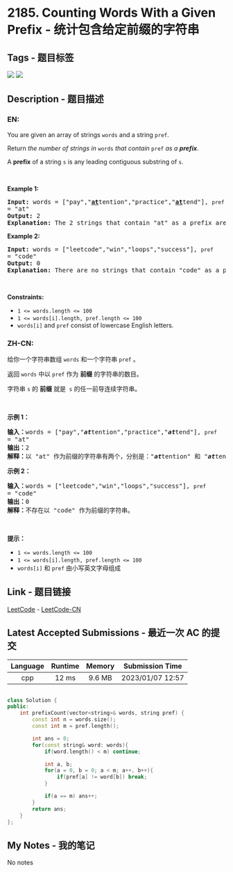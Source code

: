 
# 2185. Counting Words With a Given Prefix - 统计包含给定前缀的字符串

## Tags - 题目标签

 <img src="https://img.shields.io/badge/Array-数组-blue.svg">   <img src="https://img.shields.io/badge/String-字符串-blue.svg">  


## Description - 题目描述

### EN:
<p>You are given an array of strings <code>words</code> and a string <code>pref</code>.</p>

<p>Return <em>the number of strings in </em><code>words</code><em> that contain </em><code>pref</code><em> as a <strong>prefix</strong></em>.</p>

<p>A <strong>prefix</strong> of a string <code>s</code> is any leading contiguous substring of <code>s</code>.</p>

<p>&nbsp;</p>
<p><strong class="example">Example 1:</strong></p>

<pre>
<strong>Input:</strong> words = [&quot;pay&quot;,&quot;<strong><u>at</u></strong>tention&quot;,&quot;practice&quot;,&quot;<u><strong>at</strong></u>tend&quot;], <code>pref </code>= &quot;at&quot;
<strong>Output:</strong> 2
<strong>Explanation:</strong> The 2 strings that contain &quot;at&quot; as a prefix are: &quot;<u><strong>at</strong></u>tention&quot; and &quot;<u><strong>at</strong></u>tend&quot;.
</pre>

<p><strong class="example">Example 2:</strong></p>

<pre>
<strong>Input:</strong> words = [&quot;leetcode&quot;,&quot;win&quot;,&quot;loops&quot;,&quot;success&quot;], <code>pref </code>= &quot;code&quot;
<strong>Output:</strong> 0
<strong>Explanation:</strong> There are no strings that contain &quot;code&quot; as a prefix.
</pre>

<p>&nbsp;</p>
<p><strong>Constraints:</strong></p>

<ul>
	<li><code>1 &lt;= words.length &lt;= 100</code></li>
	<li><code>1 &lt;= words[i].length, pref.length &lt;= 100</code></li>
	<li><code>words[i]</code> and <code>pref</code> consist of lowercase English letters.</li>
</ul>


### ZH-CN:
<p>给你一个字符串数组 <code>words</code> 和一个字符串 <code>pref</code> 。</p>

<p>返回 <code>words</code><em> </em>中以 <code>pref</code> 作为 <strong>前缀</strong> 的字符串的数目。</p>

<p>字符串 <code>s</code> 的 <strong>前缀</strong> 就是&nbsp; <code>s</code> 的任一前导连续字符串。</p>

<p>&nbsp;</p>

<p><strong>示例 1：</strong></p>

<pre><strong>输入：</strong>words = ["pay","<em><strong>at</strong></em>tention","practice","<em><strong>at</strong></em>tend"], <code>pref </code>= "at"
<strong>输出：</strong>2
<strong>解释：</strong>以 "at" 作为前缀的字符串有两个，分别是："<em><strong>at</strong></em>tention" 和 "<em><strong>at</strong></em>tend" 。
</pre>

<p><strong>示例 2：</strong></p>

<pre><strong>输入：</strong>words = ["leetcode","win","loops","success"], <code>pref </code>= "code"
<strong>输出：</strong>0
<strong>解释：</strong>不存在以 "code" 作为前缀的字符串。
</pre>

<p>&nbsp;</p>

<p><strong>提示：</strong></p>

<ul>
	<li><code>1 &lt;= words.length &lt;= 100</code></li>
	<li><code>1 &lt;= words[i].length, pref.length &lt;= 100</code></li>
	<li><code>words[i]</code> 和 <code>pref</code> 由小写英文字母组成</li>
</ul>



## Link - 题目链接

[LeetCode](https://leetcode.com/problems/counting-words-with-a-given-prefix/description/)  -  [LeetCode-CN](https://leetcode.cn/problems/counting-words-with-a-given-prefix/description/)
## Latest Accepted Submissions - 最近一次 AC 的提交


| Language | Runtime | Memory | Submission Time |
|:---:|:---:|:---:|:---:|
| cpp  | 12 ms | 9.6 MB | 2023/01/07 12:57 |

```cpp

class Solution {
public:
    int prefixCount(vector<string>& words, string pref) {
        const int n = words.size();
        const int m = pref.length();

        int ans = 0;
        for(const string& word: words){
            if(word.length() < m) continue;

            int a, b;
            for(a = 0, b = 0; a < m; a++, b++){
                if(pref[a] != word[b]) break;
            }

            if(a == m) ans++;
        }
        return ans;
    }
};

```
## My Notes - 我的笔记


No notes

